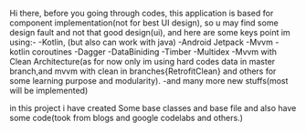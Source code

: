 Hi there,
before you going through codes, this application is based for component implementation(not for best UI design), so u may find some design fault and 
not that good design(ui), and here are some keys point im using:-
  -Kotlin,  (but also can work with java)
  -Android Jetpack
  -Mvvm
  -kotlin coroutines
  -Dagger
  -DataBiniding
  -Timber
  -Multidex
  -Mvvm with Clean Architecture(as for now only im using hard codes data in master branch,and mvvm with clean in branches{RetrofitClean} 
    and others for some learning purpose and modularity).
  -and many more new stuffs(most will be implemented)
  
in this project i have created Some base classes and base file and also have some code(took from blogs and google codelabs and others.)
